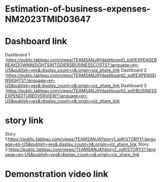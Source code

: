 # Estimation-of-business-expenses-NM2023TMID03647
# Dashboard link
 Dashboard 1 :https://public.tableau.com/views/TEAMSANJAYdashboard1_pdf/EXPENSEBREAKDOWNINSIGHTSINTODIERSBUSINESSCOSTS?:language=en-US&publish=yes&:display_count=n&:origin=viz_share_link
 Dashboard 2 :https://public.tableau.com/views/TEAMSANJAYdashboard2_pdf/EXPENSEINSIGHTS?:language=en-US&publish=yes&:display_count=n&:origin=viz_share_link
 Dashboard 3 :https://public.tableau.com/views/TEAMSANJAYdashboard3_pdf/BUSINESSEXPENDITUREOVERVIEW?:language=en-US&publish=yes&:display_count=n&:origin=viz_share_link
# story link
 Story 1:https://public.tableau.com/views/TEAMSANJAYstory1_pdf/STORY1?:language=en-US&publish=yes&:display_count=n&:origin=viz_share_link
 Story 2:https://public.tableau.com/views/TEAMSANJAYstory2_pdf/STORY2?:language=en-US&publish=yes&:display_count=n&:origin=viz_share_link

# Demonstration video link
